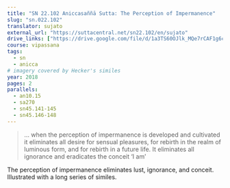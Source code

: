 ```yaml
---
title: "SN 22.102 Aniccasaññā Sutta: The Perception of Impermanence"
slug: "sn.022.102"
translator: sujato
external_url: "https://suttacentral.net/sn22.102/en/sujato"
drive_links: ["https://drive.google.com/file/d/1a3TS60OJlk_MQe7rCAF1g6ci4PWGUTvq/view?usp=drivesdk"]
course: vipassana
tags:
  - sn
  - anicca
# imagery covered by Hecker's similes
year: 2018
pages: 2
parallels:
  - an10.15
  - sa270
  - sn45.141-145
  - sn45.146-148
---
```


> … when the perception of impermanence is developed and cultivated it eliminates all desire for sensual pleasures, for rebirth in the realm of luminous form, and for rebirth in a future life. It eliminates all ignorance and eradicates the conceit ‘I am’

The perception of impermanence eliminates lust, ignorance, and conceit. Illustrated with a long series of similes.

